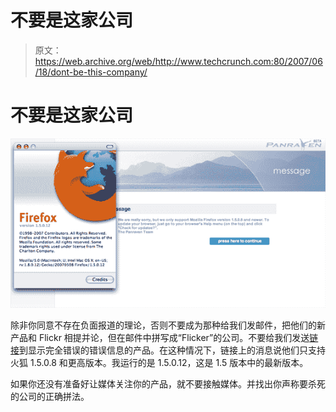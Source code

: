 # 不要是这家公司

> 原文：<https://web.archive.org/web/http://www.techcrunch.com:80/2007/06/18/dont-be-this-company/>

# 不要是这家公司

[![](img/6410d89db1be9fa36bb8b28754b3fb2e.png)](https://web.archive.org/web/20130628123926/http://tctechcrunch2011.files.wordpress.com/2007/06/panravenf.png)

除非你同意不存在负面报道的理论，否则不要成为那种给我们发邮件，把他们的新产品和 Flickr 相提并论，但在邮件中拼写成“Flicker”的公司。不要给我们发送[链接](https://web.archive.org/web/20130628123926/http://www.panraven.com/visitor/VisitorViewStory.epage?sp=S100082)到显示完全错误的错误信息的产品。在这种情况下，链接上的消息说他们只支持火狐 1.5.0.8 和更高版本。我运行的是 1.5.0.12，这是 1.5 版本中的最新版本。

如果你还没有准备好让媒体关注你的产品，就不要接触媒体。并找出你声称要杀死的公司的正确拼法。